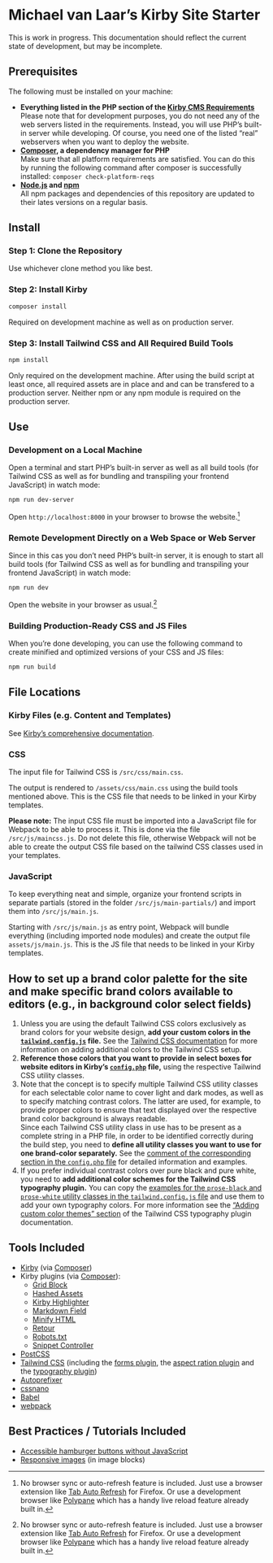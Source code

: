 # Michael van Laar’s Kirby Site Starter

This is work in progress. This documentation should reflect the current state of development, but may be incomplete.

## Prerequisites

The following must be installed on your machine:

- **Everything listed in the PHP section of the [Kirby CMS Requirements](https://getkirby.com/docs/guide/quickstart#requirements)**  
  Please note that for development purposes, you do not need any of the web servers listed in the requirements. Instead, you will use PHP’s built-in server while developing. Of course, you need one of the listed “real” webservers when you want to deploy the website.
- **[Composer](https://getcomposer.org/), a dependency manager for PHP**  
  Make sure that all platform requirements are satisfied. You can do this by running the following command after composer is successfully installed: `composer check-platform-reqs`
- **[Node.js](https://nodejs.org/) and [npm](https://www.npmjs.com/)**  
  All npm packages and dependencies of this repository are updated to their lates versions on a regular basis.

## Install

### Step 1: Clone the Repository

Use whichever clone method you like best.

### Step 2: Install Kirby

```bash
composer install
```

Required on development machine as well as on production server.

### Step 3: Install Tailwind CSS and All Required Build Tools

```bash
npm install
```

Only required on the development machine. After using the build script at least once, all required assets are in place and and can be transfered to a production server. Neither npm or any npm module is required on the production server.

## Use

### Development on a Local Machine

Open a terminal and start PHP’s built-in server as well as all build tools (for Tailwind CSS as well as for bundling and transpiling your frontend JavaScript) in watch mode:

```bash
npm run dev-server
```

Open `http://localhost:8000` in your browser to browse the website.[^1]

### Remote Development Directly on a Web Space or Web Server

Since in this cas you don’t need PHP’s built-in server, it is enough to start all build tools (for Tailwind CSS as well as for bundling and transpiling your frontend JavaScript) in watch mode:

```bash
npm run dev
```

Open the website in your browser as usual.[^1]

### Building Production-Ready CSS and JS Files

When you’re done developing, you can use the following command to create minified and optimized versions of your CSS and JS files:

```bash
npm run build
```

## File Locations

### Kirby Files (e.g. Content and Templates)

See [Kirby’s comprehensive documentation](https://getkirby.com/docs/guide).

### CSS

The input file for Tailwind CSS is `/src/css/main.css`.

The output is rendered to `/assets/css/main.css` using the build tools mentioned above. This is the CSS file that needs to be linked in your Kirby templates.

**Please note:** The input CSS file must be imported into a JavaScript file for Webpack to be able to process it. This is done via the file `/src/js/maincss.js`. Do not delete this file, otherwise Webpack will not be able to create the output CSS file based on the tailwind CSS classes used in your templates.

### JavaScript

To keep everything neat and simple, organize your frontend scripts in separate partials (stored in the folder `/src/js/main-partials/`) and import them into `/src/js/main.js`.

Starting with `/src/js/main.js` as entry point, Webpack will bundle everything (including imported node modules) and create the output file `assets/js/main.js`. This is the JS file that needs to be linked in your Kirby templates.

## How to set up a brand color palette for the site and make specific brand colors available to editors (e.g., in background color select fields)

1. Unless you are using the default Tailwind CSS colors exclusively as brand colors for your website design, **add your custom colors in the [`tailwind.config.js`](https://github.com/MichaelvanLaar/mvlkss/blob/main/tailwind.config.js) file.** See the [Tailwind CSS documentation](https://tailwindcss.com/docs/customizing-colors#adding-additional-colors) for more information on adding additional colors to the Tailwind CSS setup.
2. **Reference those colors that you want to provide in select boxes for website editors in Kirby’s [`config.php`](https://github.com/MichaelvanLaar/mvlkss/blob/main/site/config/config.php) file,** using the respective Tailwind CSS utility classes.
3. Note that the concept is to specify multiple Tailwind CSS utility classes for each selectable color name to cover light and dark modes, as well as to specify matching contrast colors. The latter are used, for example, to provide proper colors to ensure that text displayed over the respective brand color background is always readable.  
   Since each Tailwind CSS utility class in use has to be present as a complete string in a PHP file, in order to be identified correctly during the build step, you need to **define all utility classes you want to use for one brand-color separately.** See the [comment of the corresponding section in the `config.php` file](https://github.com/MichaelvanLaar/mvlkss/blob/1e6f8c42567db1d8402776837caa38b3ce69500a/site/config/config.php#L114-L187) for detailed information and examples.
4. If you prefer individual contrast colors over pure black and pure white, you need to **add additional color schemes for the Tailwind CSS typography plugin.** You can copy the [examples for the `prose-black` and `prose-white` utility classes in the `tailwind.config.js` file](https://github.com/MichaelvanLaar/mvlkss/blob/1e6f8c42567db1d8402776837caa38b3ce69500a/tailwind.config.js#L24-L95) and use them to add your own typography colors. For more information see the [“Adding custom color themes” section](https://tailwindcss.com/docs/typography-plugin#adding-custom-color-themes) of the Tailwind CSS typography plugin documentation.

## Tools Included

- [Kirby](https://getkirby.com/) (via [Composer](https://getcomposer.org/))
- Kirby plugins (via [Composer](https://getcomposer.org/)):
  - [Grid Block](https://github.com/youngcut/kirby-grid-block)
  - [Hashed Assets](https://github.com/johannschopplich/kirby-hashed-assets)
  - [Kirby Highlighter](https://github.com/johannschopplich/kirby-highlighter)
  - [Markdown Field](https://github.com/fabianmichael/kirby-markdown-field)
  - [Minify HTML](https://github.com/afbora/kirby-minify-html)
  - [Retour](https://github.com/distantnative/retour-for-kirby)
  - [Robots.txt](https://github.com/bnomei/kirby3-robots-txt)
  - [Snippet Controller](https://github.com/lukaskleinschmidt/kirby-snippet-controller)
- [PostCSS](https://postcss.org/)
- [Tailwind CSS](https://tailwindcss.com/) (including the [forms plugin](https://tailwindcss.com/docs/plugins#forms), the [aspect ration plugin](https://tailwindcss.com/docs/plugins#aspect-ratio) and the [typography plugin](https://tailwindcss.com/docs/plugins#typography))
- [Autoprefixer](https://github.com/postcss/autoprefixer)
- [cssnano](https://cssnano.co/)
- [Babel](https://babeljs.io/)
- [webpack](https://webpack.js.org/)

## Best Practices / Tutorials Included

- [Accessible hamburger buttons without JavaScript](https://www.pausly.app/blog/accessible-hamburger-buttons-without-javascript)
- [Responsive images](https://getkirby.com/docs/cookbook/performance/responsive-images) (in image blocks)

[^1]: No browser sync or auto-refresh feature is included. Just use a browser extension like [Tab Auto Refresh](https://addons.mozilla.org/de/firefox/addon/tab-auto-refresh/) for Firefox. Or use a development browser like [Polypane](https://polypane.app/) which has a handy live reload feature already built in.
